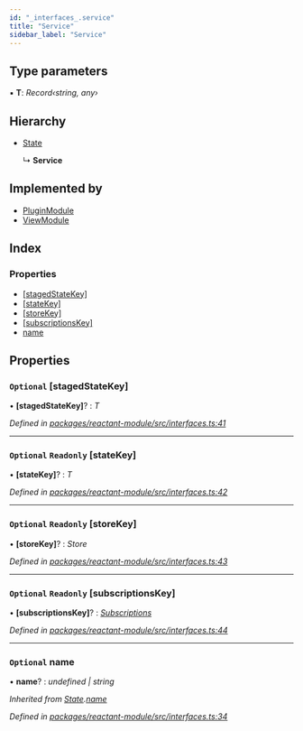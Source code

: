 ```yaml
---
id: "_interfaces_.service"
title: "Service"
sidebar_label: "Service"
---
```


## Type parameters

▪ **T**: *Record‹string, any›*

## Hierarchy

* [State](_interfaces_.state.md)

  ↳ **Service**

## Implemented by

* [PluginModule](../classes/_core_plugin_.pluginmodule.md)
* [ViewModule](../classes/_core_view_.viewmodule.md)

## Index

### Properties

* [[stagedStateKey]](_interfaces_.service.md#optional-[stagedstatekey])
* [[stateKey]](_interfaces_.service.md#optional-readonly-[statekey])
* [[storeKey]](_interfaces_.service.md#optional-readonly-[storekey])
* [[subscriptionsKey]](_interfaces_.service.md#optional-readonly-[subscriptionskey])
* [name](_interfaces_.service.md#optional-name)

## Properties

### `Optional` [stagedStateKey]

• **[stagedStateKey]**? : *T*

*Defined in [packages/reactant-module/src/interfaces.ts:41](https://github.com/unadlib/reactant/blob/f5b92e0/packages/reactant-module/src/interfaces.ts#L41)*

___

### `Optional` `Readonly` [stateKey]

• **[stateKey]**? : *T*

*Defined in [packages/reactant-module/src/interfaces.ts:42](https://github.com/unadlib/reactant/blob/f5b92e0/packages/reactant-module/src/interfaces.ts#L42)*

___

### `Optional` `Readonly` [storeKey]

• **[storeKey]**? : *Store*

*Defined in [packages/reactant-module/src/interfaces.ts:43](https://github.com/unadlib/reactant/blob/f5b92e0/packages/reactant-module/src/interfaces.ts#L43)*

___

### `Optional` `Readonly` [subscriptionsKey]

• **[subscriptionsKey]**? : *[Subscriptions](../modules/_interfaces_.md#subscriptions)*

*Defined in [packages/reactant-module/src/interfaces.ts:44](https://github.com/unadlib/reactant/blob/f5b92e0/packages/reactant-module/src/interfaces.ts#L44)*

___

### `Optional` name

• **name**? : *undefined | string*

*Inherited from [State](_interfaces_.state.md).[name](_interfaces_.state.md#optional-name)*

*Defined in [packages/reactant-module/src/interfaces.ts:34](https://github.com/unadlib/reactant/blob/f5b92e0/packages/reactant-module/src/interfaces.ts#L34)*
